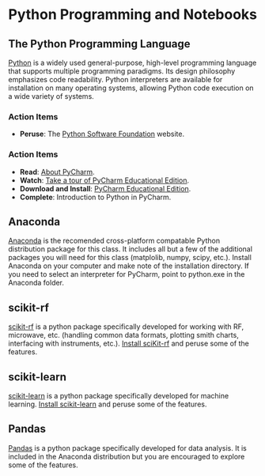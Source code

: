 # Python Programming and Notebooks

## The Python Programming Language

[Python](https://www.python.org) is a widely used general-purpose, high-level programming language that supports multiple programming paradigms.
Its design philosophy emphasizes code readability.
Python interpreters are available for installation on many operating systems, allowing Python code execution on a wide variety of systems.


### Action Items

* __Peruse__: The [Python Software Foundation](https://www.python.org) website.

### Action Items

* __Read__: [About PyCharm](https://www.jetbrains.com/pycharm/).
* __Watch__: [Take a tour of PyCharm Educational Edition](https://www.youtube.com/watch?v=xCCHIfC-dtA).
* __Download and Install__: [PyCharm Educational Edition](https://www.jetbrains.com/pycharm-educational/).
* __Complete__: Introduction to Python in PyCharm.

## Anaconda
[Anaconda](https://www.continuum.io/downloads) is the recomended cross-platform compatable Python distribution package for this class. It includes all but a few of the additional packages you will need for this class (matplolib, numpy, scipy, etc.). Install Anaconda on your computer and make note of the installation directory. If you need to select an interpreter for PyCharm, point to python.exe in the Anaconda folder.

## scikit-rf
[scikit-rf](http://scikit-rf-web.readthedocs.io/) is a python package specifically developed for working with RF, microwave, etc. (handling common data formats, plotting smith charts, interfacing with instruments, etc.). [Install sciKit-rf](http://scikit-rf-web.readthedocs.io/install.html) and peruse some of the features.

## scikit-learn
[scikit-learn](http://scikit-learn.org/stable/) is a python package specifically developed for machine learning. [Install scikit-learn](http://scikit-learn.org/stable/install.html) and peruse some of the features.

## Pandas 
[Pandas](https://pandas.pydata.org/) is a python package specifically developed for data analysis. It is included in the Anaconda distribution but you are encouraged to explore some of the features.
